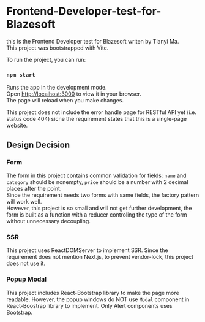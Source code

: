 # Frontend-Developer-test-for-Blazesoft
this is the Frontend Developer test for Blazesoft writen by Tianyi Ma.\
This project was bootstrapped with Vite.

To run the project, you can run:
### `npm start`
Runs the app in the development mode.\
Open [http://localhost:3000](http://localhost:5173) to view it in your browser.\
The page will reload when you make changes.

This project does not include the error handle page for RESTful API yet (i.e. status code 404) sicne the requirement states that this is a single-page website.

## Design Decision

### Form
The form in this project contains common validation for fields: `name` and `category` should be nonempty, `price` should be a number with 2 decimal places after the point.\
Since the requirement needs two forms with same fields, the factory pattern will work well.\
However, this project is so small and will not get further development, the form is built as a function with a reducer controling the type of the form without unnecessary decoupling.

### SSR
This project uses ReactDOMServer to implement SSR. Since the requirement does not mention Next.js, to prevent vendor-lock, this project does not use it.

### Popup Modal
This project includes React-Bootstrap library to make the page more readable. However, the popup windows do NOT use `Modal` component in React-Boostrap library to implement. Only Alert components uses Bootstrap.
